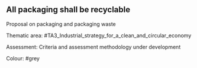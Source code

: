 ## All packaging shall be recyclable
Proposal on packaging and packaging waste

Thematic area: #TA3_Industrial_strategy_for_a_clean_and_circular_economy

Assessment: Criteria and assessment methodology under development

Colour: #grey